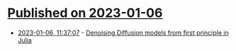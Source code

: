 # [Published on 2023-01-06](index.md)

* [2023-01-06, 11:37:07](https://news.ycombinator.com/item?id=34273610) - [Denoising Diffusion models from first principle in Julia](https://liorsinai.github.io/coding/2022/12/03/denoising-diffusion-1-spiral.html)
